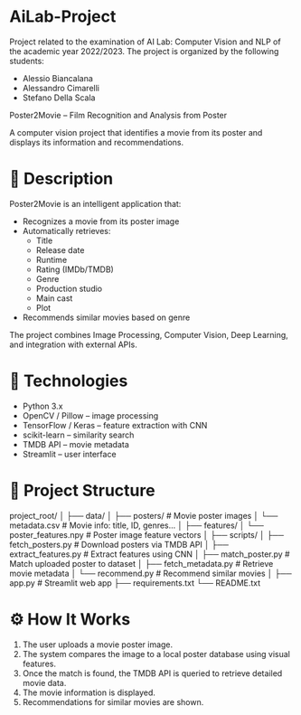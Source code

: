 # AiLab-Project

Project related to the examination of AI Lab: Computer Vision and NLP of the academic year 2022/2023. The project is organized by the following students:
- Alessio Biancalana
- Alessandro Cimarelli
- Stefano Della Scala

Poster2Movie – Film Recognition and Analysis from Poster

A computer vision project that identifies a movie from its poster and displays its information and recommendations.

📌 Description
====================

Poster2Movie is an intelligent application that:
- Recognizes a movie from its poster image
- Automatically retrieves:
  - Title
  - Release date
  - Runtime
  - Rating (IMDb/TMDB)
  - Genre
  - Production studio
  - Main cast
  - Plot
- Recommends similar movies based on genre

The project combines Image Processing, Computer Vision, Deep Learning, and integration with external APIs.

🔧 Technologies
====================

- Python 3.x
- OpenCV / Pillow – image processing
- TensorFlow / Keras – feature extraction with CNN
- scikit-learn – similarity search
- TMDB API – movie metadata
- Streamlit – user interface

📁 Project Structure
====================

project_root/
│
├── data/
│   ├── posters/              # Movie poster images
│   └── metadata.csv          # Movie info: title, ID, genres...
│
├── features/
│   └── poster_features.npy   # Poster image feature vectors
│
├── scripts/
│   ├── fetch_posters.py      # Download posters via TMDB API
│   ├── extract_features.py   # Extract features using CNN
│   ├── match_poster.py       # Match uploaded poster to dataset
│   ├── fetch_metadata.py     # Retrieve movie metadata
│   └── recommend.py          # Recommend similar movies
│
├── app.py                    # Streamlit web app
├── requirements.txt
└── README.txt


⚙️ How It Works
====================

1. The user uploads a movie poster image.
2. The system compares the image to a local poster database using visual features.
3. Once the match is found, the TMDB API is queried to retrieve detailed movie data.
4. The movie information is displayed.
5. Recommendations for similar movies are shown.



